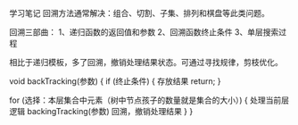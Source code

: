 学习笔记
回溯方法通常解决：组合、切割、子集、排列和棋盘等此类问题。

回溯三部曲：
1、递归函数的返回值和参数
2、回溯函数终止条件
3、单层搜索过程

相比于递归模板，多了回溯，撤销处理结果状态。可通过寻找规律，剪枝优化。

void backTracking(参数) {
	if (终止条件) {
		存放结果
		return;
}

for (选择：本层集合中元素（树中节点孩子的数量就是集合的大小）) {
	处理当前层逻辑
	backingTracking(参数)
	回溯，撤销处理结果
}
}